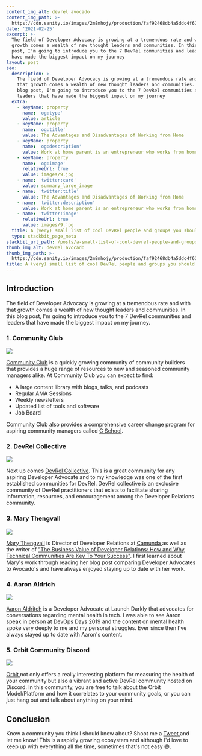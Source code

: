 ```yaml
---
content_img_alt: devrel avocado
content_img_path: >-
  https://cdn.sanity.io/images/2m8mhojy/production/faf92468db4a5ddc4f62e400a5a3b0952cec735e-1920x1080.jpg
date: '2021-02-25'
excerpt: >-
  The field of Developer Advocacy is growing at a tremendous rate and with that
  growth comes a wealth of new thought leaders and communities. In this blog
  post, I'm going to introduce you to the 7 DevRel communities and leaders that
  have made the biggest impact on my journey
layout: post
seo:
  description: >-
    The field of Developer Advocacy is growing at a tremendous rate and with
    that growth comes a wealth of new thought leaders and communities. In this
    blog post, I'm going to introduce you to the 7 DevRel communities and
    leaders that have made the biggest impact on my journey
  extra:
    - keyName: property
      name: 'og:type'
      value: article
    - keyName: property
      name: 'og:title'
      value: The Advantages and Disadvantages of Working from Home
    - keyName: property
      name: 'og:description'
      value: Work at home parent is an entrepreneur who works from home
    - keyName: property
      name: 'og:image'
      relativeUrl: true
      value: images/9.jpg
    - name: 'twitter:card'
      value: summary_large_image
    - name: 'twitter:title'
      value: The Advantages and Disadvantages of Working from Home
    - name: 'twitter:description'
      value: Work at home parent is an entrepreneur who works from home
    - name: 'twitter:image'
      relativeUrl: true
      value: images/9.jpg
  title: A (very) small list of cool DevRel people and groups you should know about
  type: stackbit_page_meta
stackbit_url_path: /posts/a-small-list-of-cool-devrel-people-and-groupd
thumb_img_alt: devrel avocado
thumb_img_path: >-
  https://cdn.sanity.io/images/2m8mhojy/production/faf92468db4a5ddc4f62e400a5a3b0952cec735e-1920x1080.jpg
title: A (very) small list of cool DevRel people and groups you should know about
---
```

## Introduction

The field of Developer Advocacy is growing at a tremendous rate and with that growth comes a wealth of new thought leaders and communities. In this blog post, I'm going to introduce you to the 7 DevRel communities and leaders that have made the biggest impact on my journey. 

### **1. Community Club**

![](https://media-exp1.licdn.com/dms/image/C4E0BAQF86jrjRbXi3Q/company-logo_200_200/0/1603356327751?e=2159024400&v=beta&t=zoGfwWLW-5nhk6EWZXGQJ191nNRP1gTVJIA7NLGTHKk)

[Community Club](https://www.community.club/) is a quickly growing community of community builders that provides a huge range of resources to new and seasoned community managers alike. At Community Club you can expect to find:

- A large content library with blogs, talks, and podcasts
- Regular AMA Sessions
- Weekly newsletters
- Updated list of tools and software
- Job Board

Community Club also provides a comprehensive career change program for aspiring community managers called [C School](https://www.community.club/c-school). 

### **2. DevRel Collective**

![](https://devrelcollective.fun/img/profile.png)

Next up comes [DevRel Collective](https://devrelcollective.fun/). This is a great community for any aspiring Developer Advocate and to my knowledge was one of the first established communities for DevRel. DevRel collective is an exclusive community of DevRel practitioners that exists to facilitate sharing information, resources, and encouragement among the Developer Relations community.

### **3. Mary Thengvall**

![](https://pbs.twimg.com/profile_images/1150445043074785280/Pos4OqCv.jpg)

[Mary Thengvall](https://twitter.com/mary_grace) is Director of Developer Relations at [Camunda ](https://camunda.com/) as well as the writer of ["The Business Value of Developer Relations: How and Why Technical Communities Are Key To Your Success"](https://www.amazon.com/Business-Value-Developer-Relations-Communities/dp/1484237471/ref=as_li_ss_tl?ie=UTF8&linkCode=sl1&tag=persea-20&linkId=e4a6e9164220ac63f4f807643935dd27). I first learned about Mary's work through reading her blog post comparing Developer Advocates to Avocado's and have always enjoyed staying up to date with her work. 

### **4. Aaron Aldrich**

![](https://avatars.githubusercontent.com/u/16927273?s=460&u=f43705812e7bd81d338b78d81659a758bacf13df&v=4)

[Aaron Aldritch](https://twitter.com/crayzeigh) is a Developer Advocate at Launch Darkly that advocates for conversations regarding mental health in tech. I was able to see Aaron speak in person at DevOps Days 2019 and the content on mental health spoke very deeply to me and my personal struggles. Ever since then I've always stayed up to date with Aaron's content. 

### **5. Orbit Community Discord**

![](https://avatars.githubusercontent.com/u/55637052?s=400&v=4)

[Orbit ](https://orbit.love/)not only offers a really interesting platform for measuring the health of your community but also a vibrant and active DevRel community hosted on Discord. In this community, you are free to talk about the Orbit Model/Platform and how it correlates to your community goals, or you can just hang out and talk about anything on your mind. 

## Conclusion

Know a community you think I should know about? Shoot me a [Tweet ](https://www.twitter.com/james_bohrman)and let me know! This is a rapidly growing ecosystem and although I'd love to keep up with everything all the time, sometimes that's not easy 😅.
